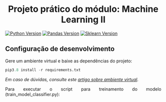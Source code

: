 <h1 align="center">Projeto prático do módulo: Machine Learning II</h1>

[![Python Version][python-image]][python-url]
[![Pandas Version][pandas-image]][pandas-url]
[![Sklearn Version][scikit-learn-image]][scikit-learn-url]

## Configuração de desenvolvimento
<p align="justify">Gere um ambiente virtual e baixe as dependências do projeto: </p>

~~~Python
pip3.8 install -r requirements.txt 
~~~

_Em caso de dúvidas, consulte este [artigo sobre ambiente virtual][ambiente-url]._ 

<p align="justify">Para executar o script para treinamento do modelo (train_model_classifier.py): </p>

[ambiente-url]: https://tutorial.djangogirls.org/pt/django_installation/
[python-url]: https://www.python.org/downloads/release/python-3810/
[python-image]: https://img.shields.io/badge/python-v3.8.10-blue
[pandas-image]: https://img.shields.io/badge/pandas-v1.5.3-red
[pandas-url]: https://pandas.pydata.org/docs/whatsnew/index.html
[scikit-learn-image]: https://img.shields.io/badge/scikit--learn-v1.2.1-brightgreen
[scikit-learn-url]: https://scikit-learn.org/stable/auto_examples/release_highlights/plot_release_highlights_1_2_0.html
